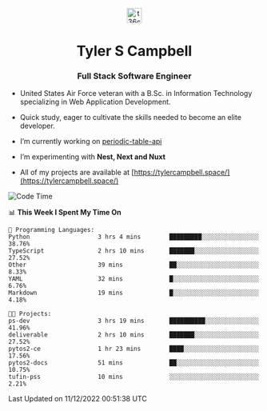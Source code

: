 <p align="center">
<a href="https://www.linkedin.com/in/t36campbell" target="blank"><img align="center" src="https://ik.imagekit.io/t36campbell/Portfolio/linkedin.png.original_m8bbGgPh6.png" alt="t36campbell" height="30" width="30" /></a>
</p>
<h1 align="center">Tyler S Campbell</h1>
<h3 align="center">Full Stack Software Engineer</h3>

* United States Air Force veteran with a B.Sc. in Information Technology specializing in Web Application Development. 

* Quick study, eager to cultivate the skills needed to become an elite developer.

* I’m currently working on [periodic-table-api](https://github.com/t36campbell/periodic-table-api)

* I’m experimenting with **Nest, Next and Nuxt**

* All of my projects are available at [https://tylercampbell.space/](https://tylercampbell.space/)

<!--START_SECTION:waka-->
![Code Time](http://img.shields.io/badge/Code%20Time-2%2C040%20hrs%202%20mins-blue)

📊 **This Week I Spent My Time On** 

```text
💬 Programming Languages: 
Python                   3 hrs 4 mins        █████████░░░░░░░░░░░░░░░░   38.76% 
TypeScript               2 hrs 10 mins       ███████░░░░░░░░░░░░░░░░░░   27.52% 
Other                    39 mins             ██░░░░░░░░░░░░░░░░░░░░░░░   8.33% 
YAML                     32 mins             █░░░░░░░░░░░░░░░░░░░░░░░░   6.76% 
Markdown                 19 mins             █░░░░░░░░░░░░░░░░░░░░░░░░   4.18%

🐱‍💻 Projects: 
ps-dev                   3 hrs 19 mins       ██████████░░░░░░░░░░░░░░░   41.96% 
deliverable              2 hrs 10 mins       ███████░░░░░░░░░░░░░░░░░░   27.52% 
pytos2-ce                1 hr 23 mins        ████░░░░░░░░░░░░░░░░░░░░░   17.56% 
pytos2-docs              51 mins             ██░░░░░░░░░░░░░░░░░░░░░░░   10.75% 
tufin-pss                10 mins             ░░░░░░░░░░░░░░░░░░░░░░░░░   2.21%

```


 Last Updated on 11/12/2022 00:51:38 UTC
<!--END_SECTION:waka-->
